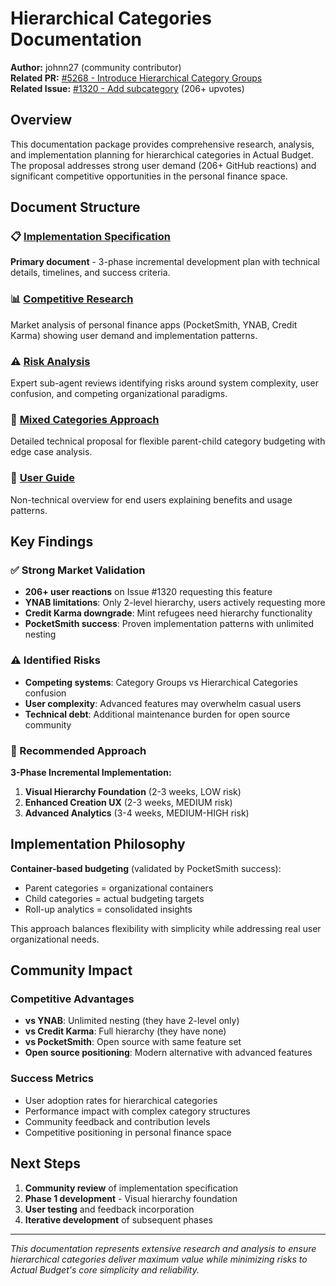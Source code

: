 # Hierarchical Categories Documentation

**Author:** johnn27 (community contributor)  
**Related PR:** [#5268 - Introduce Hierarchical Category Groups](https://github.com/actualbudget/actual/pull/5268)  
**Related Issue:** [#1320 - Add subcategory](https://github.com/actualbudget/actual/issues/1320) (206+ upvotes)

## Overview

This documentation package provides comprehensive research, analysis, and implementation planning for hierarchical categories in Actual Budget. The proposal addresses strong user demand (206+ GitHub reactions) and significant competitive opportunities in the personal finance space.

## Document Structure

### 📋 [Implementation Specification](implementation-spec.md)

**Primary document** - 3-phase incremental development plan with technical details, timelines, and success criteria.

### 📊 [Competitive Research](competitive-research.md)

Market analysis of personal finance apps (PocketSmith, YNAB, Credit Karma) showing user demand and implementation patterns.

### ⚠️ [Risk Analysis](risk-analysis.md)

Expert sub-agent reviews identifying risks around system complexity, user confusion, and competing organizational paradigms.

### 🔧 [Mixed Categories Approach](mixed-categories-approach.md)

Detailed technical proposal for flexible parent-child category budgeting with edge case analysis.

### 📖 [User Guide](user-guide.md)

Non-technical overview for end users explaining benefits and usage patterns.

## Key Findings

### ✅ Strong Market Validation

- **206+ user reactions** on Issue #1320 requesting this feature
- **YNAB limitations**: Only 2-level hierarchy, users actively requesting more
- **Credit Karma downgrade**: Mint refugees need hierarchy functionality
- **PocketSmith success**: Proven implementation patterns with unlimited nesting

### ⚠️ Identified Risks

- **Competing systems**: Category Groups vs Hierarchical Categories confusion
- **User complexity**: Advanced features may overwhelm casual users
- **Technical debt**: Additional maintenance burden for open source community

### 🎯 Recommended Approach

**3-Phase Incremental Implementation:**

1. **Visual Hierarchy Foundation** (2-3 weeks, LOW risk)
2. **Enhanced Creation UX** (2-3 weeks, MEDIUM risk)
3. **Advanced Analytics** (3-4 weeks, MEDIUM-HIGH risk)

## Implementation Philosophy

**Container-based budgeting** (validated by PocketSmith success):

- Parent categories = organizational containers
- Child categories = actual budgeting targets
- Roll-up analytics = consolidated insights

This approach balances flexibility with simplicity while addressing real user organizational needs.

## Community Impact

### Competitive Advantages

- **vs YNAB**: Unlimited nesting (they have 2-level only)
- **vs Credit Karma**: Full hierarchy (they have none)
- **vs PocketSmith**: Open source with same feature set
- **Open source positioning**: Modern alternative with advanced features

### Success Metrics

- User adoption rates for hierarchical categories
- Performance impact with complex category structures
- Community feedback and contribution levels
- Competitive positioning in personal finance space

## Next Steps

1. **Community review** of implementation specification
2. **Phase 1 development** - Visual hierarchy foundation
3. **User testing** and feedback incorporation
4. **Iterative development** of subsequent phases

---

_This documentation represents extensive research and analysis to ensure hierarchical categories deliver maximum value while minimizing risks to Actual Budget's core simplicity and reliability._
